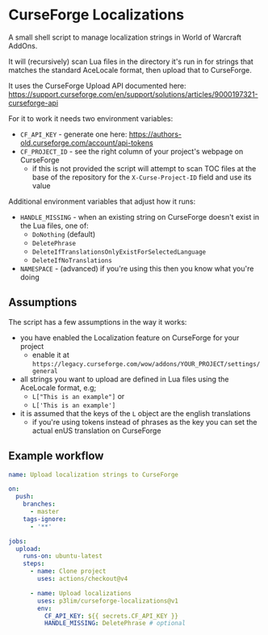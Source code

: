 # CurseForge Localizations

A small shell script to manage localization strings in World of Warcraft AddOns.

It will (recursively) scan Lua files in the directory it's run in for strings that matches the standard AceLocale format, then upload that to CurseForge.

It uses the CurseForge Upload API documented here:  
<https://support.curseforge.com/en/support/solutions/articles/9000197321-curseforge-api>

For it to work it needs two environment variables:

- `CF_API_KEY` - generate one here: <https://authors-old.curseforge.com/account/api-tokens>
- `CF_PROJECT_ID` - see the right column of your project's webpage on CurseForge
  - if this is not provided the script will attempt to scan TOC files at the base of the repository for the `X-Curse-Project-ID` field and use its value

Additional environment variables that adjust how it runs:

- `HANDLE_MISSING` - when an existing string on CurseForge doesn't exist in the Lua files, one of:
  - `DoNothing` (default)
  - `DeletePhrase`
  - `DeleteIfTranslationsOnlyExistForSelectedLanguage`
  - `DeleteIfNoTranslations`
- `NAMESPACE` - (advanced) if you're using this then you know what you're doing

## Assumptions

The script has a few assumptions in the way it works:

- you have enabled the Localization feature on CurseForge for your project
	- enable it at `https://legacy.curseforge.com/wow/addons/YOUR_PROJECT/settings/general`
- all strings you want to upload are defined in Lua files using the AceLocale format, e.g;
	- `L["This is an example"]` or
	- `L['This is an example']`
- it is assumed that the keys of the `L` object are the english translations
  - if you're using tokens instead of phrases as the key you can set the actual enUS translation on CurseForge

## Example workflow

```yaml
name: Upload localization strings to CurseForge

on:
  push:
    branches:
      - master
    tags-ignore:
      - '**'

jobs:
  upload:
    runs-on: ubuntu-latest
    steps:
      - name: Clone project
        uses: actions/checkout@v4

      - name: Upload localizations
        uses: p3lim/curseforge-localizations@v1
        env:
          CF_API_KEY: ${{ secrets.CF_API_KEY }}
          HANDLE_MISSING: DeletePhrase # optional
```

